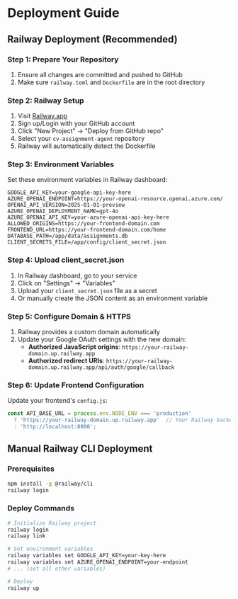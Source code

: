 # Deployment Guide

## Railway Deployment (Recommended)

### Step 1: Prepare Your Repository
1. Ensure all changes are committed and pushed to GitHub
2. Make sure `railway.toml` and `Dockerfile` are in the root directory

### Step 2: Railway Setup
1. Visit [Railway.app](https://railway.app)
2. Sign up/Login with your GitHub account
3. Click "New Project" → "Deploy from GitHub repo"
4. Select your `cv-assignment-agent` repository
5. Railway will automatically detect the Dockerfile

### Step 3: Environment Variables
Set these environment variables in Railway dashboard:

```
GOOGLE_API_KEY=your-google-api-key-here
AZURE_OPENAI_ENDPOINT=https://your-openai-resource.openai.azure.com/
OPENAI_API_VERSION=2025-01-01-preview
AZURE_OPENAI_DEPLOYMENT_NAME=gpt-4o
AZURE_OPENAI_API_KEY=your-azure-openai-api-key-here
ALLOWED_ORIGINS=https://your-frontend-domain.com
FRONTEND_URL=https://your-frontend-domain.com/home
DATABASE_PATH=/app/data/assignments.db
CLIENT_SECRETS_FILE=/app/config/client_secret.json
```

### Step 4: Upload client_secret.json
1. In Railway dashboard, go to your service
2. Click on "Settings" → "Variables"
3. Upload your `client_secret.json` file as a secret
4. Or manually create the JSON content as an environment variable

### Step 5: Configure Domain & HTTPS
1. Railway provides a custom domain automatically
2. Update your Google OAuth settings with the new domain:
   - **Authorized JavaScript origins**: `https://your-railway-domain.up.railway.app`
   - **Authorized redirect URIs**: `https://your-railway-domain.up.railway.app/api/auth/google/callback`

### Step 6: Update Frontend Configuration
Update your frontend's `config.js`:
```javascript
const API_BASE_URL = process.env.NODE_ENV === 'production' 
  ? 'https://your-railway-domain.up.railway.app'  // Your Railway backend URL
  : 'http://localhost:8000';
```

## Manual Railway CLI Deployment

### Prerequisites
```bash
npm install -g @railway/cli
railway login
```

### Deploy Commands
```bash
# Initialize Railway project
railway login
railway link

# Set environment variables
railway variables set GOOGLE_API_KEY=your-key-here
railway variables set AZURE_OPENAI_ENDPOINT=your-endpoint
# ... (set all other variables)

# Deploy
railway up
```
